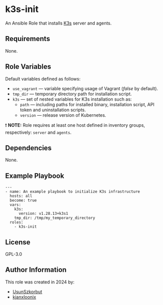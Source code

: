 k3s-init
=========

An Ansible Role that installs [K3s](https://k3s.io/) server and agents.

Requirements
------------

None.

Role Variables
--------------

Default variables defined as follows:
- `use_vagrant` &mdash; variable specifying usage of Vagrant (*false* by default).
- `tmp_dir` &mdash; temporary directory path for installation script.
- `k3s` &mdash; set of nested variables for K3s installation such as:
    - `path` &mdash; including paths for installed binary, installation script, API token and uninstallation scripts.
    - `version` &mdash; release version of Kubernetes.

❗ **NOTE:** Role requires at least one host defined in inventory groups, respectively: `server` and `agents`.

Dependencies
------------

None.

Example Playbook
----------------
    ---
    - name: An example playbook to initialize K3s infrastructure
      hosts: all
      become: true
      vars:
        k3s:
          version: v1.28.13+k3s1
        tmp_dir: /tmp/my_temporary_directory
      roles:
        - k3s-init

License
-------

GPL-3.0

Author Information
------------------

This role was created in 2024 by:
- [UsunSzkorbut](https://github.com/UsunSzkorbut)
- [kjanxloonix](https://github.com/kjanxloonix)